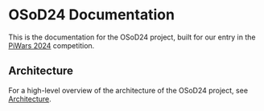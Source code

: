 # OSoD24 Documentation

This is the documentation for the OSoD24 project, built for our entry in the [PiWars 2024](https://piwars.org/) competition.

## Architecture

For a high-level overview of the architecture of the OSoD24 project, see [Architecture](architecture.md).